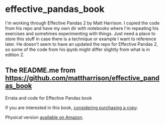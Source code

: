 # effective_pandas_book

I'm working through Effective Pandas 2 by Matt Harrison. I copied the code from his repo and have my own dir with notebooks where I'm repeating his exercises and sometimes experimenting with things. Just need a place to store this stuff in case there is a technique or example I want to reference later. He doesn't seem to have an updated the repo for Effective Pandas 2, so some of the code from his ipynb might differ slightly from what is in edition 2.

## The README.me from https://github.com/mattharrison/effective_pandas_book

Errata and code for Effective Pandas book

If you are interested in this book, [considering purchasing a copy](https://store.metasnake.com/effective-pandas-book).

Physical version [available on Amazon](https://www.amazon.com/Effective-Pandas-Patterns-Manipulation-Treading/dp/B09MYXXSFM/ref=sr_1_1?keywords=effective+panda&qid=1639521930&sr=8-1).
